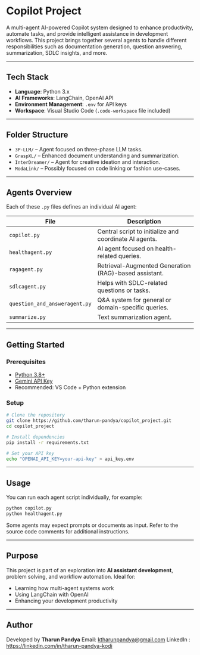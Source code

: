 
# Copilot Project 

A multi-agent AI-powered Copilot system designed to enhance productivity, automate tasks, and provide intelligent assistance in development workflows. This project brings together several agents to handle different responsibilities such as documentation generation, question answering, summarization, SDLC insights, and more.

---

## Tech Stack

- **Language**: Python 3.x
- **AI Frameworks**: LangChain, OpenAI API
- **Environment Management**: `.env` for API keys
- **Workspace**: Visual Studio Code (`.code-workspace` file included)

---

## Folder Structure

- `3P-LLM/` – Agent focused on three-phase LLM tasks.
- `GraspXL/` – Enhanced document understanding and summarization.
- `InterDreamer/` – Agent for creative ideation and interaction.
- `ModaLink/` – Possibly focused on code linking or fashion use-cases.

---

## Agents Overview

Each of these `.py` files defines an individual AI agent:

| File | Description |
|------|-------------|
| `copilot.py` | Central script to initialize and coordinate AI agents. |
| `healthagent.py` | AI agent focused on health-related queries. |
| `ragagent.py` | Retrieval-Augmented Generation (RAG)-based assistant. |
| `sdlcagent.py` | Helps with SDLC-related questions or tasks. |
| `question_and_answeragent.py` | Q&A system for general or domain-specific queries. |
| `summarize.py` | Text summarization agent. |

---

## Getting Started

### Prerequisites

- [Python 3.8+](https://www.python.org/downloads/)
- [Gemini API Key](https://aistudio.google.com/apikey)
- Recommended: VS Code + Python extension

### Setup

```bash
# Clone the repository
git clone https://github.com/tharun-pandya/copilot_project.git
cd copilot_project

# Install dependencies
pip install -r requirements.txt

# Set your API key
echo "OPENAI_API_KEY=your-api-key" > api_key.env
```

---

## Usage

You can run each agent script individually, for example:

```bash
python copilot.py
python healthagent.py
```

Some agents may expect prompts or documents as input. Refer to the source code comments for additional instructions.

---

## Purpose

This project is part of an exploration into **AI assistant development**, problem solving, and workflow automation. Ideal for:

- Learning how multi-agent systems work
- Using LangChain with OpenAI
- Enhancing your development productivity

---

## Author

Developed by **Tharun Pandya**
Email: ktharunpandya@gmail.com
LinkedIn : https://linkedin.com/in/tharun-pandya-kodi
